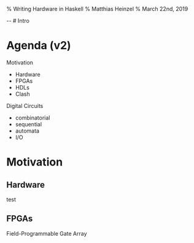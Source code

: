 % Writing Hardware in Haskell
% Matthias Heinzel
% March 22nd, 2019

-- # Intro

# Agenda (v2)

Motivation

* Hardware
* FPGAs
* HDLs
* Clash

Digital Circuits

* combinatorial
* sequential
* automata
* I/O

# Motivation

## Hardware

test

## FPGAs

Field-Programmable Gate Array
